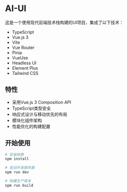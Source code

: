 # AI-UI

这是一个使用现代前端技术栈构建的UI项目，集成了以下技术：

- TypeScript
- Vue.js 3
- Vite
- Vue Router
- Pinia
- VueUse
- Headless UI
- Element Plus
- Tailwind CSS

## 特性

- 采用Vue.js 3 Composition API
- TypeScript类型安全
- 响应式设计与移动优先的布局
- 模块化组件架构
- 性能优化的构建配置

## 开始使用

```bash
# 安装依赖
npm install

# 启动开发服务器
npm run dev

# 构建生产版本
npm run build
``` 